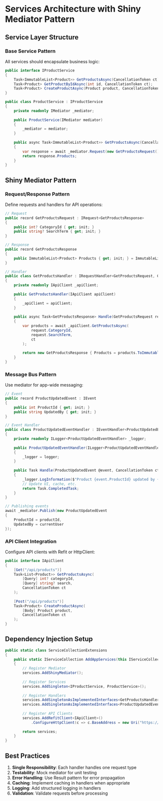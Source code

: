 # Services Architecture with Shiny Mediator Pattern

## Service Layer Structure

### Base Service Pattern
All services should encapsulate business logic:

```csharp
public interface IProductService
{
    Task<ImmutableList<Product>> GetProductsAsync(CancellationToken ct);
    Task<Product> GetProductByIdAsync(int id, CancellationToken ct);
    Task<Product> CreateProductAsync(Product product, CancellationToken ct);
}

public class ProductService : IProductService
{
    private readonly IMediator _mediator;
    
    public ProductService(IMediator mediator)
    {
        _mediator = mediator;
    }
    
    public async Task<ImmutableList<Product>> GetProductsAsync(CancellationToken ct)
    {
        var response = await _mediator.Request(new GetProductsRequest(), ct);
        return response.Products;
    }
}
```

## Shiny Mediator Pattern

### Request/Response Pattern
Define requests and handlers for API operations:

```csharp
// Request
public record GetProductsRequest : IRequest<GetProductsResponse>
{
    public int? CategoryId { get; init; }
    public string? SearchTerm { get; init; }
}

// Response
public record GetProductsResponse
{
    public ImmutableList<Product> Products { get; init; } = ImmutableList<Product>.Empty;
}

// Handler
public class GetProductsHandler : IRequestHandler<GetProductsRequest, GetProductsResponse>
{
    private readonly IApiClient _apiClient;
    
    public GetProductsHandler(IApiClient apiClient)
    {
        _apiClient = apiClient;
    }
    
    public async Task<GetProductsResponse> Handle(GetProductsRequest request, CancellationToken ct)
    {
        var products = await _apiClient.GetProductsAsync(
            request.CategoryId, 
            request.SearchTerm, 
            ct
        );
        
        return new GetProductsResponse { Products = products.ToImmutableList() };
    }
}
```

### Message Bus Pattern
Use mediator for app-wide messaging:

```csharp
// Event
public record ProductUpdatedEvent : IEvent
{
    public int ProductId { get; init; }
    public string UpdatedBy { get; init; }
}

// Event Handler
public class ProductUpdatedEventHandler : IEventHandler<ProductUpdatedEvent>
{
    private readonly ILogger<ProductUpdatedEventHandler> _logger;
    
    public ProductUpdatedEventHandler(ILogger<ProductUpdatedEventHandler> logger)
    {
        _logger = logger;
    }
    
    public Task Handle(ProductUpdatedEvent @event, CancellationToken ct)
    {
        _logger.LogInformation($"Product {event.ProductId} updated by {event.UpdatedBy}");
        // Update UI, cache, etc.
        return Task.CompletedTask;
    }
}

// Publishing events
await _mediator.Publish(new ProductUpdatedEvent 
{ 
    ProductId = productId,
    UpdatedBy = currentUser 
});
```

### API Client Integration
Configure API clients with Refit or HttpClient:

```csharp
public interface IApiClient
{
    [Get("/api/products")]
    Task<List<Product>> GetProductsAsync(
        [Query] int? categoryId,
        [Query] string? search,
        CancellationToken ct
    );
    
    [Post("/api/products")]
    Task<Product> CreateProductAsync(
        [Body] Product product,
        CancellationToken ct
    );
}
```

## Dependency Injection Setup

```csharp
public static class ServiceCollectionExtensions
{
    public static IServiceCollection AddAppServices(this IServiceCollection services)
    {
        // Register Mediator
        services.AddShinyMediator();
        
        // Register Services
        services.AddSingleton<IProductService, ProductService>();
        
        // Register Handlers
        services.AddSingletonAsImplementedInterfaces<GetProductsHandler>();
        services.AddSingletonAsImplementedInterfaces<ProductUpdatedEventHandler>();
        
        // Register API Clients
        services.AddRefitClient<IApiClient>()
            .ConfigureHttpClient(c => c.BaseAddress = new Uri("https://api.example.com"));
        
        return services;
    }
}
```

## Best Practices

1. **Single Responsibility**: Each handler handles one request type
2. **Testability**: Mock mediator for unit testing
3. **Error Handling**: Use Result<T> pattern for error propagation
4. **Caching**: Implement caching in handlers when appropriate
5. **Logging**: Add structured logging in handlers
6. **Validation**: Validate requests before processing